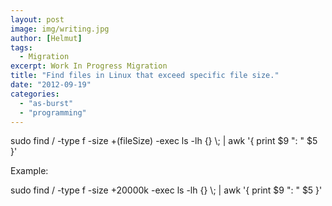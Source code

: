 ```yaml
---
layout: post
image: img/writing.jpg
author: [Helmut]
tags:
  - Migration
excerpt: Work In Progress Migration
title: "Find files in Linux that exceed specific file size."
date: "2012-09-19"
categories: 
  - "as-burst"
  - "programming"
---
```


sudo find / -type f -size +(fileSize) -exec ls -lh {} \\; | awk '{ print $9 ": " $5 }'

Example:

sudo find / -type f -size +20000k -exec ls -lh {} \\; | awk '{ print $9 ": " $5 }'
